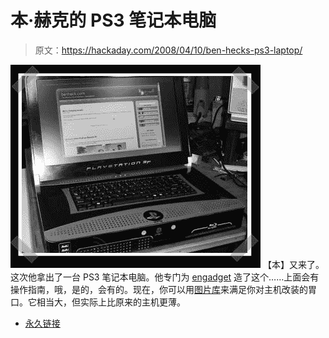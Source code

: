 # 本·赫克的 PS3 笔记本电脑

> 原文：<https://hackaday.com/2008/04/10/ben-hecks-ps3-laptop/>

![](img/5c44e6f9905594e4f80504b204dde829.png)
【本】又来了。这次他拿出了一台 PS3 笔记本电脑。他专门为 [engadget](http://engadget.com) 造了这个……上面会有操作指南，哦，是的，会有的。现在，你可以用[图片库](http://www.engadget.com/photos/the-ps3-laptop-from-ben-heck-to-engadget-with-love/745991/)来满足你对主机改装的胃口。它相当大，但实际上比原来的主机更薄。

*   [永久链接](http://www.engadget.com/photos/the-ps3-laptop-from-ben-heck-to-engadget-with-love/745991/)